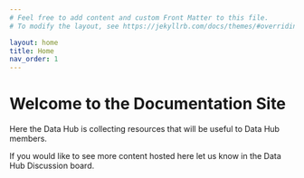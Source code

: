 ```yaml
---
# Feel free to add content and custom Front Matter to this file.
# To modify the layout, see https://jekyllrb.com/docs/themes/#overriding-theme-defaults

layout: home
title: Home
nav_order: 1
---
```

# Welcome to the Documentation Site

Here the Data Hub is collecting resources that will be useful to Data Hub members. 

If you would like to see more content hosted here let us know in the Data Hub Discussion board.


